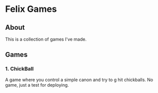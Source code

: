 # Felix Games

## About

This is a collection of games I've made.

## Games
### 1. ChickBall 
A game where you control a simple canon and try to g hit chickballs.
No game, just a test for deploying.
